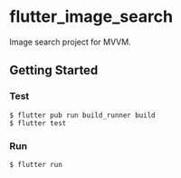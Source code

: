 # flutter_image_search

Image search project for MVVM.

## Getting Started
### Test
```shell
$ flutter pub run build_runner build
$ flutter test 
```

### Run
```shell
$ flutter run
```
